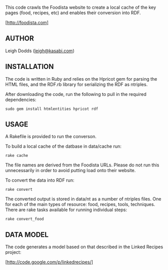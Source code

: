This code crawls the Foodista website to create a local cache of the key pages (food, recipes, etc) and 
enables their conversion into RDF.

[http://foodista.com]

AUTHOR
------

Leigh Dodds (leigh@kasabi.com)


INSTALLATION
------------

The code is written in Ruby and relies on the Hpricot gem for parsing the HTML files, and 
the RDF.rb library for serializing the RDF as ntriples.

After downloading the code, run the following to pull in the required dependencies:

	sudo gem install htmlentities hpricot rdf 

USAGE
-----

A Rakefile is provided to run the converson.

To build a local cache of the datbase in data/cache run:

	rake cache

The file names are derived from the Foodista URLs. Please do not run this unnecessarily in order to avoid 
putting load onto their website.

To convert the data into RDF run:

	rake convert
	
The converted output is stored in data/nt as a number of ntriples files. One for each of the main types 
of resource: food, recipes, tools, techniques. There are rake tasks available for running individual 
steps:

	rake convert_food

DATA MODEL
----------

The code generates a model based on that described in the Linked Recipes project:

[http://code.google.com/p/linkedrecipes/]
